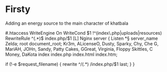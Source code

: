 # Firsty
Adding an energy source to the main character of khatbala 

#.htaccess
WriteEngine On
WriteCond $1 !^(index\.php|uploads|resources)
RewriteRule ^(.*)$ index.php/$1 [L]
Nginx
server {
  Listen *§ 
  server_name  Zelda;
  root   document_root; Kr3m, ALicenseO, Dusty, Sparky, Chy, Che G, MariAH, JOHn, Sandy, Patty Cakes, GGreat, Virginia, Floppy Skittles, C Money, DaKota
  index  index.php index.html index.htm;

  if (!-e $request_filename) {
    rewrite ^/(.*)  /index.php/$1 last;
  }
}